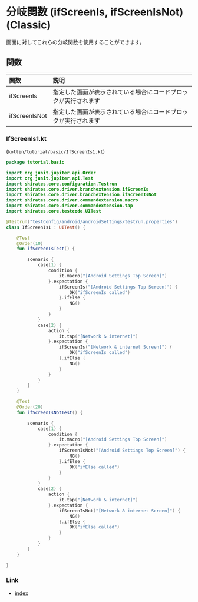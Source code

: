 # 分岐関数 (ifScreenIs, ifScreenIsNot) (Classic)

画面に対してこれらの分岐関数を使用することができます。

## 関数

| 関数            | 説明                              |
|:--------------|:--------------------------------|
| ifScreenIs    | 指定した画面が表示されている場合にコードブロックが実行されます |
| ifScreenIsNot | 指定した画面が表示されている場合にコードブロックが実行されます |

### IfScreenIs1.kt

(`kotlin/tutorial/basic/IfScreenIs1.kt`)

```kotlin
package tutorial.basic

import org.junit.jupiter.api.Order
import org.junit.jupiter.api.Test
import shirates.core.configuration.Testrun
import shirates.core.driver.branchextension.ifScreenIs
import shirates.core.driver.branchextension.ifScreenIsNot
import shirates.core.driver.commandextension.macro
import shirates.core.driver.commandextension.tap
import shirates.core.testcode.UITest

@Testrun("testConfig/android/androidSettings/testrun.properties")
class IfScreenIs1 : UITest() {

    @Test
    @Order(10)
    fun ifScreenIsTest() {

        scenario {
            case(1) {
                condition {
                    it.macro("[Android Settings Top Screen]")
                }.expectation {
                    ifScreenIs("[Android Settings Top Screen]") {
                        OK("ifScreenIs called")
                    }.ifElse {
                        NG()
                    }
                }
            }
            case(2) {
                action {
                    it.tap("[Network & internet]")
                }.expectation {
                    ifScreenIs("[Network & internet Screen]") {
                        OK("ifScreenIs called")
                    }.ifElse {
                        NG()
                    }
                }
            }
        }
    }

    @Test
    @Order(20)
    fun ifScreenIsNotTest() {

        scenario {
            case(1) {
                condition {
                    it.macro("[Android Settings Top Screen]")
                }.expectation {
                    ifScreenIsNot("[Android Settings Top Screen]") {
                        NG()
                    }.ifElse {
                        OK("ifElse called")
                    }
                }
            }
            case(2) {
                action {
                    it.tap("[Network & internet]")
                }.expectation {
                    ifScreenIsNot("[Network & internet Screen]") {
                        NG()
                    }.ifElse {
                        OK("ifElse called")
                    }
                }
            }
        }
    }

}
```

### Link

- [index](../../../index_ja.md)

